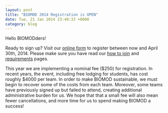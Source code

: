 ```yaml
---
layout: post
title: "BIOMOD 2014 Registration is OPEN"
date: Tue, 21 Jan 2014 23:49:33 +0000
category: blog
---
```


Hello BIOMODders! 

Ready to sign up? Visit our [online form](https://biomod.wufoo.com/forms/2014-registration-form/) to register between now and April 30th, 2014. Please make sure you have read our [how to join](/pages/how-to-join) and [requirements](/pages/requirements) pages.

<!--more-->

This year we are implementing a nominal fee ($250) for registration. In recent years, the event, including free lodging for students, has cost roughly $4000 per team. In order to make BIOMOD sustainable, we must begin to recover some of the costs from each team. Moreover, some teams have previously signed up but failed to attend, creating additional administrative burden for us. We hope that that a small fee will also mean fewer cancellations, and more time for us to spend making BIOMOD a success!
